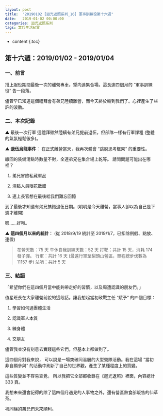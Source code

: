 ```yaml
---
layout: post
title:  "20190102 [迴光返照系列_16] 軍事訓練役第十六週"
date:   2019-01-02 00:00:00
categories: 迴光返照系列
tags: 當兵生活紀實
---
```



* content
{:toc}


## 第十六週：2019/01/02 - 2019/01/04
### 一、前言
搭上服役期間最後一次的離營專車，望向連集合場。這長達四個月的 “軍事訓練役” 告一段落。

儘管早已知道這個禮拜會有弟兄陸續離營，而今天終於輪到我們了。心裡產生了些許的波動。


### 二、本次記錄
▲ 最後一次行軍
這禮拜雖然陸續有弟兄提前退伍，但部隊一樣有行軍課程 (整體的氣氛輕鬆很多)。


**▲ 退伍烏龍事件**：
在正式離營當天，我再次體會 “跳脫思考框架” 的重要性。

繳回的裝備清點時數量不對，全連弟兄在集合場上乾等。
請問問題可能出在哪裡？
1. 弟兄冒險私藏軍品

2. 清點人員眼花數錯

3. 連上長官想在最後給我們難忘回憶

到了最後才知道有弟兄搞錯退伍日期。(明明是今天離營，當事人卻以為自己是下週才離開)

嗯……好哦。


**▲ 這四個月以來的統計**：
(從 2018/9/19 統計至 2019/1/7，已扣除例假、點放、連假)

> 在營天數：75 天
> 午休自我訓練天數：52 天
> 打靶：共計 15 天，消耗 174 發子彈。
> 行軍：共計 16 天 (最遠行軍至梨頭山營區，單程總步伐數為 11157 步)
> 站哨：共計 5 天


### 三、結語
「希望你們在這四個月當中能夠帶走好的習慣，以及周遭認識的朋友們。」

值星班長在大家離營前說的這段話，讓我想起當初政戰主任 “賦予” 的四個目標：
1. 學習如何過團體生活

2. 認識軍人本質

3. 練身體

4. 交朋友


儘管我並沒有刻意去實踐這些它們，但基本上都做到了。

這四個月對我來說，
可以說是一場突破同溫層的大型營隊活動。我在這場 “當初非自願參與” 的活動中刷新了自己的世界觀，產生了某種程度上的質變。

這些質變並不容易查覺。
所以我把它全部都收錄在《迴光返照》裡面，內容總計 333 頁。

我想未來還會記得的除了這四個月遇見的人事物之外，還有營區熱食部販售的仙草茶。

祝同梯的弟兄們未來順利。